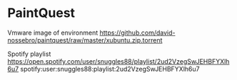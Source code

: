 # PaintQuest

Vmware image of environment
https://github.com/david-nossebro/paintquest/raw/master/xubuntu.zip.torrent

Spotify playlist
https://open.spotify.com/user/snuggles88/playlist/2ud2VzegSwJEHBFYXlh6u7
spotify:user:snuggles88:playlist:2ud2VzegSwJEHBFYXlh6u7
